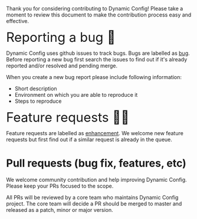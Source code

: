 Thank you for considering contributing to Dynamic Config!
Please take a moment to review this document to make the contribution process easy and effective.

<span style=" font-size:2.5em;">Reporting a bug 🐞</span>

Dynamic Config uses github issues to track bugs. Bugs are labelled as [bug](https://github.com/creditkarma/dynamic-config/labels/bug).
Before reporting a new bug first search the issues to find out if it's already reported and/or resolved and pending merge.

When you create a new bug report please include following information:

-   Short description
-   Environment on which you are able to reproduce it
-   Steps to reproduce

<span style="font-size:2.5em;">Feature requests 💁‍♀️</span>

Feature requests are labelled as [enhancement](https://github.com/creditkarma/dynamic-config/labels/enhancement).
We welcome new feature requests but first find out if a similar request is already in the queue.

# Pull requests (bug fix, features, etc)

We welcome community contribution and help improving Dynamic Config. Please keep your PRs focused to the scope.

All PRs will be reviewed by a core team who maintains Dynamic Config project.
The core team will decide a PR should be merged to master and released as a patch, minor or major version.
